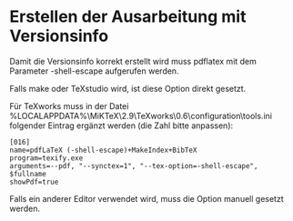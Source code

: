 # Erstellen der Ausarbeitung mit Versionsinfo
Damit die Versionsinfo korrekt erstellt wird muss pdflatex mit dem Parameter -shell-escape aufgerufen werden.

Falls make oder TeXstudio wird, ist diese Option direkt gesetzt. 

Für TeXworks muss in der Datei %LOCALAPPDATA%\MiKTeX\2.9\TeXworks\0.6\configuration\tools.ini folgender Eintrag ergänzt werden 
(die Zahl bitte anpassen):

```
[016]
name=pdfLaTeX (-shell-escape)+MakeIndex+BibTeX
program=texify.exe
arguments=--pdf, "--synctex=1", "--tex-option=-shell-escape", $fullname
showPdf=true
```

Falls ein anderer Editor verwendet wird, muss die Option manuell gesetzt werden.